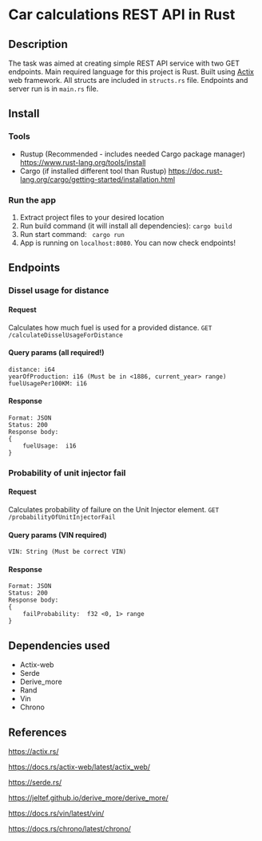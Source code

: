 # Car calculations REST API in Rust

## Description

The task was aimed at creating simple REST API service with two GET endpoints.
Main required language for this project is Rust.
Built using [Actix](https://actix.rs/) web framework.
All structs are included in `structs.rs` file.
Endpoints and server run is in `main.rs` file.

## Install

### Tools

- Rustup (Recommended - includes needed Cargo package manager)
  https://www.rust-lang.org/tools/install
- Cargo (if installed different tool than Rustup)
  https://doc.rust-lang.org/cargo/getting-started/installation.html

### Run the app

1.  Extract project files to your desired location
2.  Run build command (it will install all dependencies):
    `cargo build`
3.  Run start command:
    ` cargo run`
4.  App is running on `localhost:8080`. You can now check endpoints!

## Endpoints

### Dissel usage for distance

#### Request

Calculates how much fuel is used for a provided distance.
`GET /calculateDisselUsageForDistance`

#### Query params (all required!)

```
distance: i64
yearOfProduction: i16 (Must be in <1886, current_year> range)
fuelUsagePer100KM: i16
```

#### Response

```
Format: JSON
Status: 200
Response body:
{
	fuelUsage:  i16
}
```

### Probability of unit injector fail

#### Request

Calculates probability of failure on the Unit Injector element.
`GET /probabilityOfUnitInjectorFail`

#### Query params (VIN required)

```
VIN: String (Must be correct VIN)
```

#### Response

```
Format: JSON
Status: 200
Response body:
{
	failProbability:  f32 <0, 1> range
}
```

## Dependencies used

- Actix-web
- Serde
- Derive_more
- Rand
- Vin
- Chrono

## References

https://actix.rs/

https://docs.rs/actix-web/latest/actix_web/

https://serde.rs/

https://jeltef.github.io/derive_more/derive_more/

https://docs.rs/vin/latest/vin/

https://docs.rs/chrono/latest/chrono/
